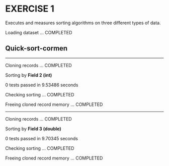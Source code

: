 EXERCISE 1
==========

Executes and measures sorting algorithms on three different types of data.

Loading dataset ... COMPLETED

Quick-sort-cormen
------------------


________________
Cloning records ... COMPLETED

Sorting by **Field 2 (int)**

0 tests passed in 9.53486 seconds

Checking sorting ... COMPLETED

Freeing cloned record memory ... COMPLETED


________________
Cloning records ... COMPLETED

Sorting by **Field 3 (double)**

0 tests passed in 9.70345 seconds

Checking sorting ... COMPLETED

Freeing cloned record memory ... COMPLETED

